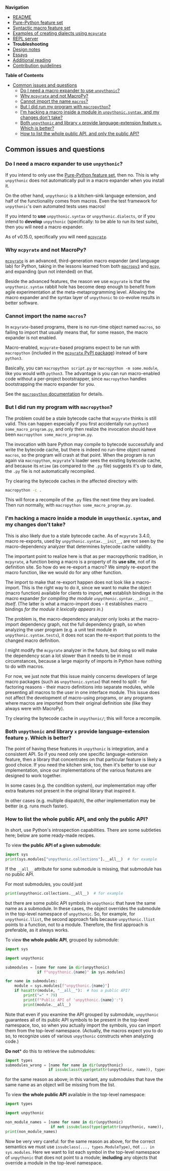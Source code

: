 **Navigation**

- [README](../README.md)
- [Pure-Python feature set](features.md)
- [Syntactic macro feature set](macros.md)
- [Examples of creating dialects using `mcpyrate`](dialects.md)
- [REPL server](repl.md)
- **Troubleshooting**
- [Design notes](design-notes.md)
- [Essays](essays.md)
- [Additional reading](readings.md)
- [Contribution guidelines](../CONTRIBUTING.md)

<!-- markdown-toc start - Don't edit this section. Run M-x markdown-toc-refresh-toc -->
**Table of Contents**

- [Common issues and questions](#common-issues-and-questions)
    - [Do I need a macro expander to use `unpythonic`?](#do-i-need-a-macro-expander-to-use-unpythonic)
    - [Why `mcpyrate` and not MacroPy?](#why-mcpyrate-and-not-macropy)
    - [Cannot import the name `macros`?](#cannot-import-the-name-macros)
    - [But I did run my program with `macropython`?](#but-i-did-run-my-program-with-macropython)
    - [I'm hacking a macro inside a module in `unpythonic.syntax`, and my changes don't take?](#im-hacking-a-macro-inside-a-module-in-unpythonicsyntax-and-my-changes-dont-take)
    - [Both `unpythonic` and library `x` provide language-extension feature `y`. Which is better?](#both-unpythonic-and-library-x-provide-language-extension-feature-y-which-is-better)
    - [How to list the whole public API, and only the public API?](#how-to-list-the-whole-public-api-and-only-the-public-api)

<!-- markdown-toc end -->

## Common issues and questions

### Do I need a macro expander to use `unpythonic`?

If you intend to only use the [Pure-Python feature set](features.md), then no. This is why `unpythonic` does not automatically pull in a macro expander when you install it.

On the other hand, `unpythonic` is a kitchen-sink language extension, and half of the functionality comes from macros. Even the test framework for `unpythonic`'s own automated tests uses macros!

If you intend to **use** `unpythonic.syntax` or `unpythonic.dialects`, or if you intend to **develop** `unpythonic` (specifically: to be able to run its test suite), then you will need a macro expander.

As of v0.15.0, specifically you will need [`mcpyrate`](https://github.com/Technologicat/mcpyrate).


### Why `mcpyrate` and not MacroPy?

[`mcpyrate`](https://github.com/Technologicat/mcpyrate) is an advanced, third-generation macro expander (and language lab) for Python, taking in the lessons learned from both [`macropy3`](https://github.com/azazel75/macropy) and [`mcpy`](https://github.com/delapuente/mcpy), and expanding (pun not intended) on that.

Beside the advanced features, the reason we use `mcpyrate` is that the `unpythonic.syntax` rabbit hole has become deep enough to benefit from agile experimentation at the meta-metaprogramming level. Allowing the macro expander and the syntax layer of `unpythonic` to co-evolve results in better software.


### Cannot import the name `macros`?

In `mcpyrate`-based programs, there is no run-time object named `macros`, so failing to import that usually means that, for some reason, the macro expander is not enabled.

Macro-enabled, `mcpyrate`-based programs expect to be run with `macropython` (included in the [`mcpyrate` PyPI package](https://pypi.org/project/mcpyrate/)) instead of bare `python3`.

Basically, you can `macropython script.py` or `macropython -m some.module`, like you would with `python3`. The advantage is you can run macro-enabled code without a per-project bootstrapper, since `macropython` handles bootstrapping the macro expander for you.

See the [`macropython` documentation](https://github.com/Technologicat/mcpyrate/blob/master/doc/repl.md#macropython-the-universal-bootstrapper) for details.


### But I did run my program with `macropython`?

The problem could be a stale bytecode cache that `mcpyrate` thinks is still valid. This can happen especially if you first accidentally run `python3 some_macro_program.py`, and only then realize the invocation should have been `macropython some_macro_program.py`.

The invocation with bare Python may compile to bytecode successfully and write the bytecode cache, but there is indeed no run-time object named `macros`, so the program will crash at that point. When the program is run again via `macropython`, `mcpyrate`'s loader sees the existing bytecode cache, and because its `mtime` (as compared to the `.py` file) suggests it's up to date, the `.py` file is not automatically recompiled.

Try clearing the bytecode caches in the affected directory with:
```bash
macropython -c .
```
This will force a recompile of the `.py` files the next time they are loaded. Then run normally, with `macropython some_macro_program.py`.


### I'm hacking a macro inside a module in `unpythonic.syntax`, and my changes don't take?

This is also likely due to a stale bytecode cache. As of `mcpyrate` 3.4.0, macro re-exports, used by `unpythonic.syntax.__init__`, are not seen by the macro-dependency analyzer that determines bytecode cache validity.

The important point to realize here is that as per macropythonic tradition, in `mcpyrate`, a function being a macro is a property of its **use site**, not of its definition site. So how do we re-export a macro? We simply re-export the macro function, like we would do for any other function.

The import to make that re-export happen does not look like a macro-import. This is the right way to do it, since we want to make the object (macro function) available for clients to import, **not** establish bindings in the macro expander *for compiling the module `unpythonic.syntax.__init__` itself*. (The latter is what a macro-import does - it establishes macro bindings *for the module it lexically appears in*.)

The problem is, the macro-dependency analyzer only looks at the macro-import dependency graph, not the full dependency graph, so when analyzing the user program (e.g. a unit test module in `unpythonic.syntax.tests`), it does not scan the re-export that points to the changed macro definition.

I might modify the `mcpyrate` analyzer in the future, but doing so will make the dependency scan a lot slower than it needs to be in most circumstances, because a large majority of imports in Python have nothing to do with macros.

For now, we just note that this issue mainly concerns developers of large macro packages (such as `unpythonic.syntax`) that need to split - for factoring reasons - their macro definitions into separate modules, while presenting all macros to the user in one interface module. This issue does not affect the development of macro-using programs, or any programs where macros are imported from their original definition site (like they always were with MacroPy).

Try clearing the bytecode cache in `unpythonic/`; this will force a recompile.


### Both `unpythonic` and library `x` provide language-extension feature `y`. Which is better?

The point of having these features in `unpythonic` is integration, and a consistent API. So if you need only one specific language-extension feature, then a library that concentrates on that particular feature is likely a good choice. If you need the kitchen sink, too, then it's better to use our implementation, since our implementations of the various features are designed to work together.

In some cases (e.g. the condition system), our implementation may offer extra features not present in the original library that inspired it.

In other cases (e.g. multiple dispatch), the *other* implementation may be better (e.g. runs much faster).


### How to list the whole public API, and only the public API?

In short, use Python's introspection capabilities. There are some subtleties here; below are some ready-made recipes.

To view **the public API of a given submodule**:

```python
import sys
print(sys.modules["unpythonic.collections"].__all__)  # for example
```

If the `__all__` attribute for some submodule is missing, that submodule has no public API.

For most submodules, you could just

```python
print(unpythonic.collections.__all__)  # for example
```

but there are some public API symbols in `unpythonic` that have the same name as a submodule. In these cases, the object overrides the submodule in the top-level namespace of `unpythonic`. So, for example, for `unpythonic.llist`, the second approach fails because `unpythonic.llist` points to a function, not to a module. Therefore, the first approach is preferable, as it always works.

To view **the whole public API**, grouped by submodule:

```python
import sys

import unpythonic

submodules = [name for name in dir(unpythonic)
              if f"unpythonic.{name}" in sys.modules] 

for name in submodules:
    module = sys.modules[f"unpythonic.{name}"]
    if hasattr(module, "__all__"):  # has a public API?
        print("=" * 79)
        print(f"Public API of 'unpythonic.{name}':")
        print(module.__all__)
```

Note that even if you examine the API grouped by submodule, `unpythonic` guarantees all of its public API symbols to be present in the top-level namespace, too, so when you actually import the symbols, you can import them from the top-level namespace. (Actually, the macros expect you to do so, to recognize uses of various `unpythonic` constructs when analyzing code.)

**Do not*** do this to retrieve the submodules:

```python
import types
submodules_wrong = [name for name in dir(unpythonic)
                   if issubclass(type(getattr(unpythonic, name)), types.ModuleType)] 
```

for the same reason as above; in this variant, any submodules that have the same name as an object will be missing from the list.

To view **the whole public API** available in the top-level namespace:

```python
import types

import unpythonic

non_module_names = [name for name in dir(unpythonic)
                    if not issubclass(type(getattr(unpythonic, name)), types.ModuleType)]
print(non_module_names)
```

Now be very very careful: for the same reason as above, for the correct semantics we must use `issubclass(..., types.ModuleType)`, not `... in sys.modules`. Here we want to list each symbol in the top-level namespace of `unpythonic` that does not point to a module; **including** any objects that override a module in the top-level namespace.
